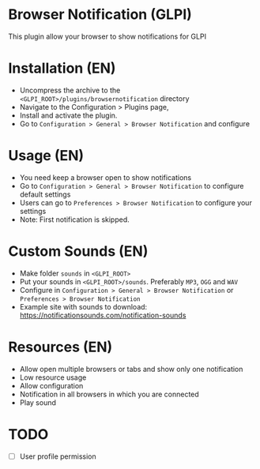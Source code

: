 # Browser Notification (GLPI)
This plugin allow your browser to show notifications for GLPI

# Installation (EN)
 * Uncompress the archive to the `<GLPI_ROOT>/plugins/browsernotification` directory
 * Navigate to the Configuration > Plugins page,
 * Install and activate the plugin.
 * Go to `Configuration > General > Browser Notification` and configure

# Usage (EN)
 * You need keep a browser open to show notifications
 * Go to `Configuration > General > Browser Notification` to configure default settings
 * Users can go to `Preferences > Browser Notification` to configure your settings
 * Note: First notification is skipped.

# Custom Sounds (EN)
 * Make folder `sounds` in `<GLPI_ROOT>`
 * Put your sounds in `<GLPI_ROOT>/sounds`. Preferably `MP3`, `OGG` and `WAV`
 * Configure in `Configuration > General > Browser Notification` or `Preferences > Browser Notification`
 * Example site with sounds to download: <https://notificationsounds.com/notification-sounds>

# Resources (EN)
 * Allow open multiple browsers or tabs and show only one notification
 * Low resource usage
 * Allow configuration
 * Notification in all browsers in which you are connected
 * Play sound

# TODO
* [ ] User profile permission